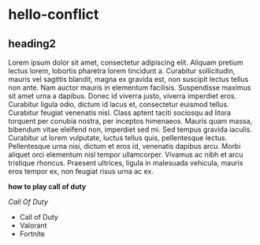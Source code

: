 # hello-conflict

## heading2

Lorem ipsum dolor sit amet, consectetur adipiscing elit. Aliquam pretium lectus lorem, lobortis pharetra lorem tincidunt a. Curabitur sollicitudin, mauris vel sagittis blandit, magna ex gravida est, non suscipit lectus tellus non ante. Nam auctor mauris in elementum facilisis. Suspendisse maximus sit amet urna a dapibus. Donec id viverra justo, viverra imperdiet eros. Curabitur ligula odio, dictum id lacus et, consectetur euismod tellus. Curabitur feugiat venenatis nisl. Class aptent taciti sociosqu ad litora torquent per conubia nostra, per inceptos himenaeos. Mauris quam massa, bibendum vitae eleifend non, imperdiet sed mi. Sed tempus gravida iaculis. Curabitur ut lorem vulputate, luctus tellus quis, pellentesque lectus. Pellentesque urna nisi, dictum et eros id, venenatis dapibus arcu. Morbi aliquet orci elementum nisl tempor ullamcorper. Vivamus ac nibh et arcu tristique rhoncus. Praesent ultrices, ligula in malesuada vehicula, mauris eros tempor ex, non feugiat risus urna ac ex.

**how to play call of duty**

*Call Of Duty*

- Call of Duty
- Valorant
- Fortnite
